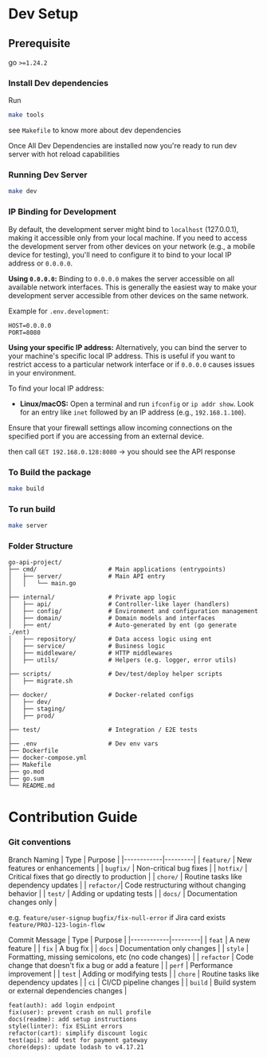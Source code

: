 # Dev Setup

## Prerequisite

go `>=1.24.2`

### Install Dev dependencies

Run
```bash
make tools
```
see `Makefile` to know more about dev dependencies

Once All Dev Dependencies are installed now you're ready to run dev server with hot reload capabilities

### Running Dev Server
```bash
make dev
```

### IP Binding for Development

By default, the development server might bind to `localhost` (127.0.0.1), making it accessible only from your local machine. If you need to access the development server from other devices on your network (e.g., a mobile device for testing), you'll need to configure it to bind to your local IP address or `0.0.0.0`.

**Using `0.0.0.0`:**
Binding to `0.0.0.0` makes the server accessible on all available network interfaces. This is generally the easiest way to make your development server accessible from other devices on the same network.

Example for `.env.development`:
```
HOST=0.0.0.0
PORT=8080
```

**Using your specific IP address:**
Alternatively, you can bind the server to your machine's specific local IP address. This is useful if you want to restrict access to a particular network interface or if `0.0.0.0` causes issues in your environment.

To find your local IP address:
- **Linux/macOS:** Open a terminal and run `ifconfig` or `ip addr show`. Look for an entry like `inet` followed by an IP address (e.g., `192.168.1.100`).

Ensure that your firewall settings allow incoming connections on the specified port if you are accessing from an external device.

then call `GET 192.168.0.128:8080` -> you should see the API response

### To Build the package
```bash
make build
```

### To run build
```bash
make server
```

### Folder Structure
```
go-api-project/
├── cmd/                    # Main applications (entrypoints)
│   ├── server/             # Main API entry
│   │   └── main.go
│
├── internal/               # Private app logic
│   ├── api/                # Controller-like layer (handlers)
│   ├── config/             # Environment and configuration management
│   ├── domain/             # Domain models and interfaces
│   ├── ent/                # Auto-generated by ent (go generate ./ent)
│   ├── repository/         # Data access logic using ent
│   ├── service/            # Business logic
│   ├── middleware/         # HTTP middlewares
│   ├── utils/              # Helpers (e.g. logger, error utils)
│
├── scripts/                # Dev/test/deploy helper scripts
│   ├── migrate.sh
│
├── docker/                 # Docker-related configs
│   ├── dev/
│   ├── staging/
│   ├── prod/
│
├── test/                   # Integration / E2E tests
│
├── .env                    # Dev env vars
├── Dockerfile
├── docker-compose.yml
├── Makefile
├── go.mod
├── go.sum
└── README.md
```

# Contribution Guide

### Git conventions
Branch Naming
| Type       | Purpose |
|------------|---------|
| `feature/` | New features or enhancements |
| `bugfix/`  | Non-critical bug fixes |
| `hotfix/`  | Critical fixes that go directly to production |
| `chore/`   | Routine tasks like dependency updates |
| `refactor/`| Code restructuring without changing behavior |
| `test/`    | Adding or updating tests |
| `docs/`    | Documentation changes only |

e.g. `feature/user-signup` `bugfix/fix-null-error`
if Jira card exists `feature/PROJ-123-login-flow`

Commit Message
| Type       | Purpose |
|------------|---------|
| `feat`     | A new feature |
| `fix`      | A bug fix |
| `docs`     | Documentation only changes |
| `style`    | Formatting, missing semicolons, etc (no code changes) |
| `refactor` | Code change that doesn't fix a bug or add a feature |
| `perf`     | Performance improvement |
| `test`     | Adding or modifying tests |
| `chore`    | Routine tasks like dependency updates |
| `ci`       | CI/CD pipeline changes |
| `build`    | Build system or external dependencies changes |

```
feat(auth): add login endpoint
fix(user): prevent crash on null profile
docs(readme): add setup instructions
style(linter): fix ESLint errors
refactor(cart): simplify discount logic
test(api): add test for payment gateway
chore(deps): update lodash to v4.17.21
```
